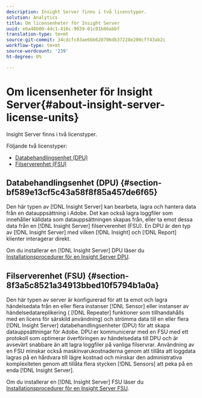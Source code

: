 ```yaml
---
description: Insight Server finns i två licenstyper.
solution: Analytics
title: Om licensenheter för Insight Server
uuid: e6a48b00-4dc1-416c-9039-01c01b86abbf
translation-type: tm+mt
source-git-commit: 34cdcfc83ae6bb620706db37228e200cff43ab2c
workflow-type: tm+mt
source-wordcount: '239'
ht-degree: 0%

---
```



# Om licensenheter för Insight Server{#about-insight-server-license-units}

Insight Server finns i två licenstyper.

Följande två licenstyper:

* [Databehandlingsenhet (DPU)](../../../home/c-inst-svr/c-install-ins-svr/c-abt-inst-svr-lic-units.md#section-bf589e13cf5c43a58f8f85a457de6f65)
* [Filserverenhet (FSU)](../../../home/c-inst-svr/c-install-ins-svr/c-abt-inst-svr-lic-units.md#section-8f3a5c8521a34913bbed10f5794b1a0a)

## Databehandlingsenhet (DPU) {#section-bf589e13cf5c43a58f8f85a457de6f65}

Den här typen av [!DNL Insight Server] kan bearbeta, lagra och hantera data från en datauppsättning i Adobe. Det kan också lagra loggfiler som innehåller källdata som datauppsättningen skapas från, eller ta emot dessa data från en [!DNL Insight Server] filserverenhet (FSU). En DPU är den typ av [!DNL Insight Server] med vilken [!DNL Insight] och [!DNL Report] klienter interagerar direkt.

Om du installerar en [!DNL Insight Server] DPU läser du [Installationsprocedurer för en Insight Server DPU](../../../home/c-inst-svr/c-install-ins-svr/t-install-proc-inst-svr-dpu/t-install-proc-inst-svr-dpu.md#task-ce1ac85294604467ab750b24176d25bc).

## Filserverenhet (FSU) {#section-8f3a5c8521a34913bbed10f5794b1a0a}

Den här typen av server är konfigurerad för att ta emot och lagra händelsedata från en eller flera instanser [!DNL Sensor] eller instanser av händelsedatareplikering ( [!DNL Repeater] funktioner som tillhandahålls med en licens för särskild användning) och strömma data till en eller flera [!DNL Insight Server] databehandlingsenheter (DPU) för att skapa datauppsättningar för Adobe. DPU:er kommunicerar med en FSU med ett protokoll som optimerar överföringen av händelsedata till DPU och är avsevärt snabbare än att lagra loggfiler på vanliga filservrar. Användning av en FSU minskar också maskinvarukostnaderna genom att tillåta att loggdata lagras på en hårdvara till lägre kostnad och minskar den administrativa komplexiteten genom att tillåta flera stycken [!DNL Sensors] att peka på en enda [!DNL Insight Server].

Om du installerar en [!DNL Insight Server] FSU läser du [Installationsprocedurer för en Insight Server FSU](../../../home/c-inst-svr/c-install-ins-svr/t-inst-proc-fsu.md#task-e4a4a791b6694119ba45b36f3e573016).

